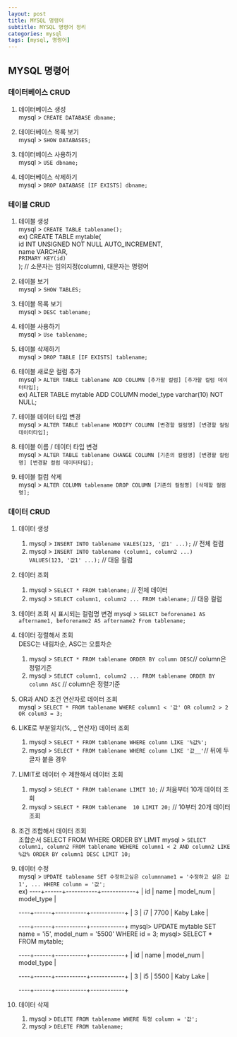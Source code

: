 ```yaml
---
layout: post
title: MYSQL 명령어
subtitle: MYSQL 명령어 정리
categories: mysql
tags: [mysql, 명령어]
---
```


## MYSQL 명령어

### 데이터베이스 CRUD

1. 데이터베이스 생성 <br>
    mysql > `CREATE DATABASE dbname;`

2. 데이터베이스 목록 보기 <br>
    mysql > `SHOW DATABASES;`

3. 데이터베이스 사용하기 <br>
    mysql > `USE dbname;`

4. 데이터베이스 삭제하기 <br>
    mysql > `DROP DATABASE [IF EXISTS] dbname;` 

### 테이블 CRUD

1. 테이블 생성 <br>
    mysql > `CREATE TABLE tablename();` <br>
    ex) CREATE TABLE mytable(<br>
        id INT UNSIGNED NOT NULL AUTO_INCREMENT, <br>
        name VARCHAR, <br>
        `PRIMARY KEY(id)` <br>
    ); // 소문자는 임의지정(column), 대문자는 명령어

2. 테이블 보기 <br>
    mysql > `SHOW TABLES;`

3. 테이블 목록 보기 <br>
    mysql > `DESC tablename;`

4. 테이블 사용하기 <br>
    mysql > `Use tablename;`

5. 테이블 삭제하기 <br>
    mysql > `DROP TABLE [IF EXISTS] tablename;`

6. 테이블 새로운 컬럼 추가 <br>
    mysql > `ALTER TABLE tablename ADD COLUMN [추가할 컬럼] [추가할 컬럼 데이터타입];` <br>
    ex) ALTER TABLE mytable ADD COLUMN model_type varchar(10) NOT NULL;<br>

7. 테이블 데이터 타입 변경 <br>
    mysql > `ALTER TABLE tablename MODIFY COLUMN [변경할 컬럼명] [변경할 컬럼 데이터타입];`

8. 테이블 이름 / 데이터 타입 변경 <br>
    mysql > `ALTER TABLE tablename CHANGE COLUMN [기존의 컬럼명] [변경할 컬럼명] [변경할 컬럼 데이터타입];`

9. 테이블 컬럼 삭제<br>
    mysql > `ALTER COLUMN tablename DROP COLUMN [기존의 컬럼명] [삭제할 컬럼명];`

### 데이터 CRUD

1. 데이터 생성
   1. mysql > `INSERT INTO tablename VALES(123, '값1' ...);` // 전체 컬럼
   2. mysql > `INSERT INTO tablename (column1, column2 ...) VALUES(123, '값1' ...);` // 대응 컬럼
   
2. 데이터 조회
   1. mysql > `SELECT * FROM tablename;` // 전체 데이터
   2. mysql > `SELECT column1, column2 ... FROM tablename;` // 대응 컬럼

3. 데이터 조회 시 표시되는 컬럼명 변경
    mysql > `SELECT beforename1 AS aftername1, beforename2 AS aftername2 From tablename;`

4. 데이터 정렬해서 조회 <br>
    DESC는 내림차순, ASC는 오름차순
   1. mysql > `SELECT * FROM tablename ORDER BY column DESC`// column은 정렬기준
   2. mysql > `SELECT column1, column2 ... FROM tablename ORDER BY column ASC` // column은 정렬기준

5. OR과 AND 조건 연산자로 데이터 조회<br>
    mysql > `SELECT * FROM tablename WHERE column1 < '값' OR column2 > 2 OR colum3 = 3;`

6. LIKE로 부분일치(%, _ 연산자) 데이터 조회<br>
   1. mysql > `SELECT * FROM tablename WHERE column LIKE '%값%';`
   2. mysql > `SELECT * FROM tablename WHERE column LIKE '값__'`// 뒤에 두글자 붙을 경우

7. LIMIT로 데이터 수 제한해서 데이터 조회<br>
   1. mysql > `SELECT * FROM tablename LIMIT 10;` // 처음부터 10개 데이터 조회
   2. mysql > `SELECT * FROM tablename  10 LIMIT 20;` // 10부터 20개 데이터 조회

8. 조건 조합해서 데이터 조회 <br>
    조합순서 SELECT FROM WHERE ORDER BY LIMIT
    mysql > `SELECT column1, column2 FROM tablename WEHERE column1 < 2 AND column2 LIKE %값% ORDER BY column1 DESC LIMIT 10;`

9. 데이터 수정<br>
    mysql > `UPDATE tablename SET 수정하고싶은 columnname1 = '수정하고 싶은 값1', ... WHERE column = '값';`<br>
    ex) 
    ----+------+-----------+------------+ | id | name | model_num | model_type |

    ----+------+-----------+------------+ | 3 | i7 | 7700 | Kaby Lake |

    ----+------+-----------+------------+ mysql> UPDATE mytable SET name = 'i5', model_num = '5500' WHERE id = 3; mysql> SELECT * FROM mytable;

    ----+------+-----------+------------+ | id | name | model_num | model_type |

    ----+------+-----------+------------+ | 3 | i5 | 5500 | Kaby Lake |

    ----+------+-----------+------------+

10. 데이터 삭제 <br>
    1. mysql > `DELETE FROM tablename WHERE 특정 column = '값';`
    2. mysql > `DELETE FROM tablename;`
